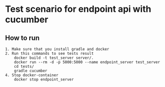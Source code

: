# Test scenario for endpoint api with cucumber

## How to run
	1. Make sure that you install gradle and docker
	2. Run this commands to see tests result
		docker build -t test_server server/.
		docker run --rm -d -p 5000:5000 --name endpoint_server test_server
		cd tests/
		gradle cucumber
	4. Stop docker-container
		docker stop endpoint_server 